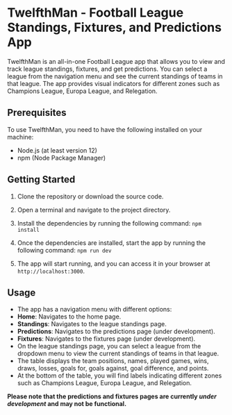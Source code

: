 # TwelfthMan - Football League Standings, Fixtures, and Predictions App

TwelfthMan is an all-in-one Football League app that allows you to view and track league standings, fixtures, and get predictions. You can select a league from the navigation menu and see the current standings of teams in that league. The app provides visual indicators for different zones such as Champions League, Europa League, and Relegation.

## Prerequisites

To use TwelfthMan, you need to have the following installed on your machine:

- Node.js (at least version 12)
- npm (Node Package Manager)

## Getting Started

1. Clone the repository or download the source code.
2. Open a terminal and navigate to the project directory.
3. Install the dependencies by running the following command:
``` npm install ```
4. Once the dependencies are installed, start the app by running the following command:
``` npm run dev ```

5. The app will start running, and you can access it in your browser at `http://localhost:3000`.

## Usage

- The app has a navigation menu with different options:
- **Home**: Navigates to the home page.
- **Standings**: Navigates to the league standings page.
- **Predictions**: Navigates to the predictions page (under development).
- **Fixtures**: Navigates to the fixtures page (under development).
- On the league standings page, you can select a league from the dropdown menu to view the current standings of teams in that league.
- The table displays the team positions, names, played games, wins, draws, losses, goals for, goals against, goal difference, and points.
- At the bottom of the table, you will find labels indicating different zones such as Champions League, Europa League, and Relegation.

**Please note that the predictions and fixtures pages are currently _under development_ and may not be functional.**


 



